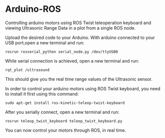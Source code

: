 # Arduino-ROS
Controlling arduino motors using ROS Twist teleoperation keyboard and viewing Ultrasonic Range Data in a plot from a single ROS node.

Upload the desired code to your Arduino.
With arduino connected to your USB port,open a new terminal and run:

    rosrun rosserial_python serial_node.py /dev/ttyUSB0

While serial connection is achieved, open a new terminal and run:

    rqt_plot /ultrasound

This should give you the real time range values of the Ultrasonic sensor.

In order to control your arduino motors using ROS Twist keyboard, you need to install it first using this command:

    sudo apt-get install ros-kinetic-teleop-twist-keyboard

After you serially connect, open a new terminal and run:

    rosrun teleop_twist_keyboard teleop_twist_keyboard.py

You can now control your motors through ROS, in real time.


